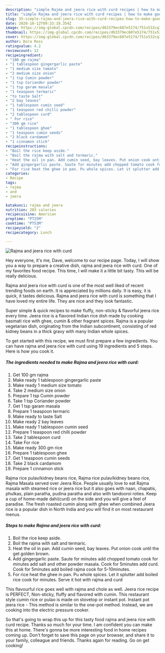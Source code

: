 ```yaml
---
description: "simple Rajma and jeera rice with curd recipes | how to make good Rajma and jeera rice with curd"
title: "simple Rajma and jeera rice with curd recipes | how to make good Rajma and jeera rice with curd"
slug: 35-simple-rajma-and-jeera-rice-with-curd-recipes-how-to-make-good-rajma-and-jeera-rice-with-curd
date: 2020-10-12T09:33:19.354Z
image: https://img-global.cpcdn.com/recipes/d63379ec607e5174/751x532cq70/rajma-and-jeera-rice-with-curd-recipe-main-photo.jpg
thumbnail: https://img-global.cpcdn.com/recipes/d63379ec607e5174/751x532cq70/rajma-and-jeera-rice-with-curd-recipe-main-photo.jpg
cover: https://img-global.cpcdn.com/recipes/d63379ec607e5174/751x532cq70/rajma-and-jeera-rice-with-curd-recipe-main-photo.jpg
author: Dora Ross
ratingvalue: 4.2
reviewcount: 12
recipeingredient:
- "100 gm rajma"
- "1 tablespoon gingergarlic paste"
- "1 medium size tomato"
- "2 medium size onion"
- "1 tsp Cumin powder"
- "1 tsp Coriander powder"
- "1 tsp garam masala"
- "1 teaspoon termaric"
- "to taste Salt"
- "2 bay leaves"
- "1 tablespoon cumin seed"
- "1 teaspoon red chilli powder"
- "2 tablespoon curd"
- " For rice"
- "300 gm rice"
- "1 tablespoon ghee"
- "1 teaspoon cumin seeds"
- "2 black cardamom"
- "1 cinnamon stick"
recipeinstructions:
- "Boil the rice keep aside."
- "Boil the rajma with salt and termaric."
- "Heat the oil in pan. Add cumin seed, bay leaves. Put onion cook until the get golden brown."
- "Add gingergarlic paste. Saute for minutes add chopped tomato cook for minutes add salt and other powder masala. Cook for 5minutes add curd. Cook for 5minutes add boiled rajma cook for 5-10minutes."
- "For rice heat the ghee in pan. Pu whole spices. Let it splutter add boiled rice cook for minutes. Serve it hot with rajma and curd"
categories:
- Recipe
tags:
- rajma
- and
- jeera

katakunci: rajma and jeera 
nutrition: 203 calories
recipecuisine: American
preptime: "PT25M"
cooktime: "PT53M"
recipeyield: "2"
recipecategory: Lunch

---
```



![Rajma and jeera rice with curd](https://img-global.cpcdn.com/recipes/d63379ec607e5174/751x532cq70/rajma-and-jeera-rice-with-curd-recipe-main-photo.jpg)

Hey everyone, it's me, Dave, welcome to our recipe page. Today, I will show you a way to prepare a creative dish, rajma and jeera rice with curd. One of my favorites food recipe. This time, I will make it a little bit tasty. This will be really delicious.

Rajma and jeera rice with curd is one of the most well liked of recent trending foods on earth. It is appreciated by millions daily. It is easy, it is quick, it tastes delicious. Rajma and jeera rice with curd is something that I have loved my entire life. They are nice and they look fantastic.

Super simple &amp; quick recipes to make fluffy, non-sticky &amp; flavorful jeera rice every time. Jeera rice is a flavored Indian rice dish made by cooking basmati rice with ghee, cumin &amp; other fragrant spices. Rajma is a popular vegetarian dish, originating from the Indian subcontinent, consisting of red kidney beans in a thick gravy with many Indian whole spices.


To get started with this recipe, we must first prepare a few ingredients. You can have rajma and jeera rice with curd using 19 ingredients and 5 steps. Here is how you cook it.

<!--inarticleads1-->

##### The ingredients needed to make Rajma and jeera rice with curd:

1. Get 100 gm rajma
1. Make ready 1 tablespoon gingergarlic paste
1. Make ready 1 medium size tomato
1. Take 2 medium size onion
1. Prepare 1 tsp Cumin powder
1. Take 1 tsp Coriander powder
1. Get 1 tsp garam masala
1. Prepare 1 teaspoon termaric
1. Make ready to taste Salt
1. Make ready 2 bay leaves
1. Make ready 1 tablespoon cumin seed
1. Prepare 1 teaspoon red chilli powder
1. Take 2 tablespoon curd
1. Take  For rice
1. Make ready 300 gm rice
1. Prepare 1 tablespoon ghee
1. Get 1 teaspoon cumin seeds
1. Take 2 black cardamom
1. Prepare 1 cinnamon stick


Rajma rice pulav/kidney beans rice, Rajma rice pulav/kidney beans rice, Rajma Masala served over Jeera Rice. People usually love to eat Rajma masala with steamed rice or jeera rice but it also goes with naan, chapatis, phulkas, plain paratha, pudina paratha and also with tandooroi roties. Keep a cup of home-made dahi(curd) on the side and you will give a feel of paradise. The fresh roasted cumin along with ghee when combined Jeera rice is a popular dish in North India and you will find it on most restaurant menus. 

<!--inarticleads2-->

##### Steps to make Rajma and jeera rice with curd:

1. Boil the rice keep aside.
1. Boil the rajma with salt and termaric.
1. Heat the oil in pan. Add cumin seed, bay leaves. Put onion cook until the get golden brown.
1. Add gingergarlic paste. Saute for minutes add chopped tomato cook for minutes add salt and other powder masala. Cook for 5minutes add curd. Cook for 5minutes add boiled rajma cook for 5-10minutes.
1. For rice heat the ghee in pan. Pu whole spices. Let it splutter add boiled rice cook for minutes. Serve it hot with rajma and curd


This flavourful rice goes well with rajma and chole as well. Jeera rice recipe is PERFECT, Non-sticky, fluffy and flavored with cumin. This restaurant style cumin rice or pulao is made on stovetop or instant pot. Instant pot jeera rice - This method is similar to the one-pot method. Instead, we are cooking into the electric pressure cooker. 

So that's going to wrap this up for this tasty food rajma and jeera rice with curd recipe. Thanks so much for your time. I am confident you can make this at home. There's gonna be more interesting food in home recipes coming up. Don't forget to save this page on your browser, and share it to your family, colleague and friends. Thanks again for reading. Go on get cooking!
